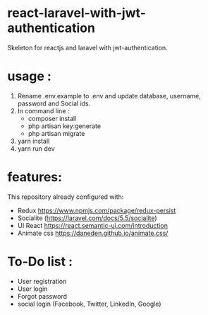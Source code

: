 # react-laravel-with-jwt-authentication
Skeleton for reactjs and laravel with jwt-authentication.

# usage :
1. Rename .env.example to .env and update database, username, password and Social ids.
2. In command line : 
   - composer install
   - php artisan key:generate
   - php artisan migrate
3. yarn install
4. yarn run dev

# features:
This repository already configured with:
- Redux https://www.npmjs.com/package/redux-persist
- Socialite (https://laravel.com/docs/5.5/socialite)
- UI React https://react.semantic-ui.com/introduction
- Animate css https://daneden.github.io/animate.css/

# To-Do list :
- User registration
- User login
- Forgot password
- social login (Facebook, Twitter, LinkedIn, Google)
